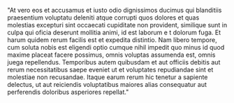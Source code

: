"At vero eos et accusamus et iusto odio dignissimos ducimus qui blanditiis praesentium voluptatu 
deleniti atque corrupti quos dolores et quas molestias excepturi sint occaecati cupiditate 
non provident, similique sunt in culpa qui oficia deserunt mollitia animi, id est laborum e
t dolorum fuga. Et harum quidem rerum facilis est et expedita distintio. Nam libero tempore, 
cum soluta nobis est eligendi optio cumque nihil impedit quo minus id quod maxime placeat facere 
possimus, omnis voluptas assumenda est, omnis juega repellendus. Temporibus autem quibusdam et aut 
officiis debitis aut rerum necessitatibus saepe eveniet ut et voluptates repudiandae sint et 
molestiae non recusandae. Itaque earum rerum hic tenetur a sapiente delectus, ut aut 
reiciendis voluptatibus maiores alias consequatur aut perferendis doloribus asperiores repellat." 